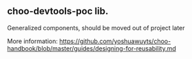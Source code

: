 ## choo-devtools-poc lib.

Generalized components, should be moved out of project later

More information:  https://github.com/yoshuawuyts/choo-handbook/blob/master/guides/designing-for-reusability.md

